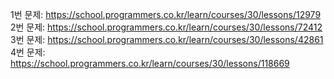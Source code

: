 1번 문제: https://school.programmers.co.kr/learn/courses/30/lessons/12979   
2번 문제: https://school.programmers.co.kr/learn/courses/30/lessons/72412  
3번 문제: https://school.programmers.co.kr/learn/courses/30/lessons/42861  
4번 문제: https://school.programmers.co.kr/learn/courses/30/lessons/118669   
